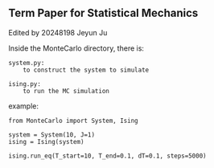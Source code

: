 ## Term Paper for Statistical Mechanics

Edited by 20248198 Jeyun Ju

Inside the MonteCarlo directory, there is:

    system.py:
        to construct the system to simulate

    ising.py:
        to run the MC simulation

example:

    from MonteCarlo import System, Ising

    system = System(10, J=1)
    ising = Ising(system)

    ising.run_eq(T_start=10, T_end=0.1, dT=0.1, steps=5000)
